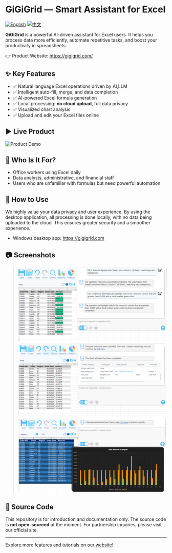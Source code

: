 # GiGiGrid — Smart Assistant for Excel
[![English](https://img.shields.io/badge/lang-en-blue.svg)](README.md)
[![中文](https://img.shields.io/badge/语言-中文-red.svg)](README.zh-CN.md)

**GiGiGrid** is a powerful AI-driven assistant for Excel users. It helps you process data more efficiently, automate repetitive tasks, and boost your productivity in spreadsheets.

👉 Product Website: https://gigigrid.com/

## ✨ Key Features

- ✅ Natural language Excel operations driven by AI,LLM
- ✅ Intelligent auto-fill, merge, and data completion
- ✅ AI-powered Excel formula generation
- ✅ Local processing: **no cloud upload**, full data privacy
- ✅ Visualized chart analysis
- ✅ Upload and edit your Excel files online

## ▶️ Live Product
![Product Demo](./images/gegeblue.int.gif)

## 🎯 Who Is It For?

- Office workers using Excel daily
- Data analysts, administrative, and financial staff
- Users who are unfamiliar with formulas but need powerful automation

## 🚀 How to Use

We highly value your data privacy and user experience. By using the desktop application, all processing is done locally, with no data being uploaded to the cloud. This ensures greater security and a smoother experience.
- Windows desktop app: https://gigigrid.com

## 📷 Screenshots

> ![AI Operation](./images/action.int.png)
> ![Excel assistant](./images/check.int.png)
> ![Excel beautify](./images/beautify.int.png)

## 🚫 Source Code

This repository is for introduction and documentation only. The source code is **not open-sourced** at the moment. For partnership inquiries, please visit our official site.

---

Explore more features and tutorials on our [website](https://gigigrid.com/)!
